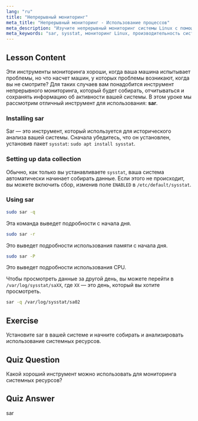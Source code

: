 ```yaml
---
lang: "ru"
title: "Непрерывный мониторинг"
meta_title: "Непрерывный мониторинг - Использование процессов"
meta_description: "Изучите непрерывный мониторинг системы Linux с помощью sar. Поймите установку, сбор данных и как анализировать историческое использование ресурсов для повышения производительности. Начните!"
meta_keywords: "sar, sysstat, мониторинг Linux, производительность системы, непрерывный мониторинг, для начинающих, учебник, руководство"
---
```


## Lesson Content

Эти инструменты мониторинга хороши, когда ваша машина испытывает проблемы, но что насчет машин, у которых проблемы возникают, когда вы не смотрите? Для таких случаев вам понадобится инструмент непрерывного мониторинга, который будет собирать, отчитываться и сохранять информацию об активности вашей системы. В этом уроке мы рассмотрим отличный инструмент для использования: **sar**.

### Installing sar

Sar — это инструмент, который используется для исторического анализа вашей системы. Сначала убедитесь, что он установлен, установив пакет `sysstat`: `sudo apt install sysstat`.

### Setting up data collection

Обычно, как только вы устанавливаете `sysstat`, ваша система автоматически начинает собирать данные. Если этого не происходит, вы можете включить сбор, изменив поле `ENABLED` в `/etc/default/sysstat`.

### Using sar

```bash
sudo sar -q
```

Эта команда выведет подробности с начала дня.

```bash
sudo sar -r
```

Это выведет подробности использования памяти с начала дня.

```bash
sudo sar -P
```

Это выведет подробности использования CPU.

Чтобы просмотреть данные за другой день, вы можете перейти в `/var/log/sysstat/saXX`, где `XX` — это день, который вы хотите просмотреть.

```bash
sar -q /var/log/sysstat/sa02
```

## Exercise

Установите sar в вашей системе и начните собирать и анализировать использование системных ресурсов.

## Quiz Question

Какой хороший инструмент можно использовать для мониторинга системных ресурсов?

## Quiz Answer

sar

